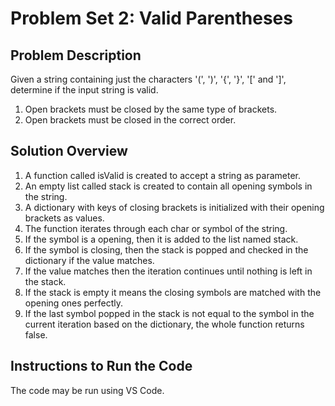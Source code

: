 # Problem Set 2: Valid Parentheses
## Problem Description
Given a string containing just the characters '(', ')', '{', '}', '[' and ']', determine if the input string is
valid. 
1. Open brackets must be closed by the same type of brackets.
2. Open brackets must be closed in the correct order.
## Solution Overview
1. A function called isValid is created to accept a string as parameter.
2. An empty list called stack is created to contain all opening symbols in the string.
3. A dictionary with keys of closing brackets is initialized with their opening brackets as values.
4. The function iterates through each char or symbol of the string.
5. If the symbol is a opening, then it is added to the list named stack.
6. If the symbol is closing, then the stack is popped and checked in the dictionary if the value matches.
7. If the value matches then the iteration continues until nothing is left in the stack.
8. If the stack is empty it means the closing symbols are matched with the opening ones perfectly.
9. If the last symbol popped in the stack is not equal to the symbol in the current iteration based on the dictionary, the whole function returns false.
## Instructions to Run the Code
The code may be run using VS Code.
